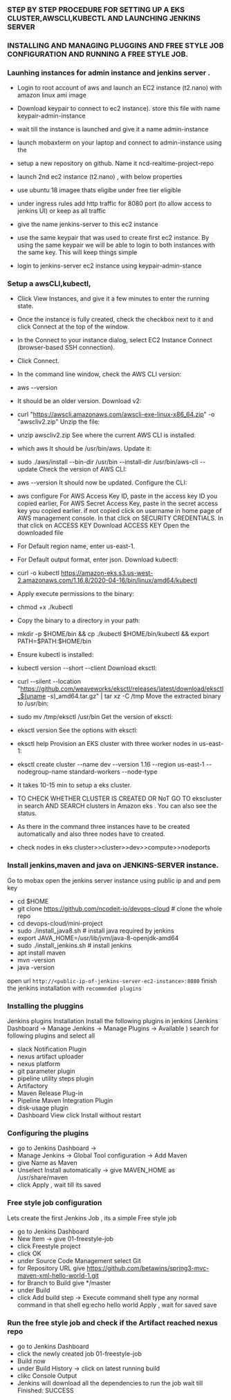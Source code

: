 ### STEP BY STEP PROCEDURE FOR SETTING UP A EKS CLUSTER,AWSCLI,KUBECTL AND LAUNCHING JENKINS SERVER 
### INSTALLING AND MANAGING PLUGGINS AND FREE STYLE JOB CONFIGURATION AND RUNNING A FREE STYLE JOB.

### Launhing instances for admin instance and jenkins server .
* Login to root account of aws and launch an EC2 instance (t2.nano) with amazon linux ami image  
* Download keypair to connect to ec2 instance). store this file with name keypair-admin-instance
* wait till the instance is launched and give it a name admin-instance
* launch mobaxterm on your laptop and connect to admin-instance using the
* setup a new repository on github. Name it ncd-realtime-project-repo

* launch 2nd ec2 instance (t2.nano) , with below properties
* use ubuntu 18 imagee thats eligibe under free tier eligible
* under ingress rules add http traffic for 8080 port (to allow access to jenkins UI) or keep as all traffic
* give the name jenkins-server to this ec2 instance
* use the same keypair that was used to create first ec2 instance. By using the same keypair we will be able to login to both instances with the same key. This will keep things simple
* login to jenkins-server ec2 instance using keypair-admin-stance

### Setup a awsCLI,kubectl,
* Click View Instances, and give it a few minutes to enter the running state.
* Once the instance is fully created, check the checkbox next to it and click Connect at the top of the window.
* In the Connect to your instance dialog, select EC2 Instance Connect (browser-based SSH connection).
* Click Connect.
* In the command line window, check the AWS CLI version:
* aws --version
* It should be an older version.
Download v2:
* curl "https://awscli.amazonaws.com/awscli-exe-linux-x86_64.zip" -o "awscliv2.zip"
Unzip the file:
* unzip awscliv2.zip
See where the current AWS CLI is installed:
* which aws
It should be /usr/bin/aws.
Update it:
* sudo ./aws/install --bin-dir /usr/bin --install-dir /usr/bin/aws-cli --update
Check the version of AWS CLI:
* aws --version
It should now be updated.
Configure the CLI:
* aws configure 
For AWS Access Key ID, paste in the access key ID you copied earlier,
For AWS Secret Access Key, paste in the secret access key you copied earlier.
if not copied click on username in home page of AWS management console.
In that click on SECURITY CREDENTIALS.
In that click on ACCESS KEY
Download ACCESS KEY 
Open the downloaded file 

* For Default region name, enter us-east-1.
* For Default output format, enter json.
Download kubectl:
* curl -o kubectl https://amazon-eks.s3.us-west-2.amazonaws.com/1.16.8/2020-04-16/bin/linux/amd64/kubectl
* Apply execute permissions to the binary:
* chmod +x ./kubectl
* Copy the binary to a directory in your path:
* mkdir -p $HOME/bin && cp ./kubectl $HOME/bin/kubectl && export PATH=$PATH:$HOME/bin
* Ensure kubectl is installed:
* kubectl version --short --client
Download eksctl:
* curl --silent --location "https://github.com/weaveworks/eksctl/releases/latest/download/eksctl_$(uname -s)_amd64.tar.gz" | tar xz -C /tmp
Move the extracted binary to /usr/bin:
* sudo mv /tmp/eksctl /usr/bin
Get the version of eksctl:
* eksctl version
See the options with eksctl:
* eksctl help
Provision an EKS cluster with three worker nodes in us-east-1:
* eksctl create cluster --name dev --version 1.16 --region us-east-1 --nodegroup-name standard-workers --node-type
* It takes 10-15 min to setup a eks cluster.
* TO CHECK WHETHER CLUSTER IS CREATED OR NoT GO TO ekscluster in search AND SEARCH clusters in Amazon eks . You can also see the status.
* As there in the command three instances have to be created automatically and also three nodes have to created. 
* check nodes in eks cluster>>cluster>>dev>>compute>>nodeports

### Install jenkins,maven and java on JENKINS-SERVER instance.

Go to mobax
open the jenkins server instance using public ip and and pem key

* cd $HOME
* git clone https://github.com/ncodeit-io/devops-cloud        # clone the whole repo
* cd devops-cloud/mini-project
* sudo ./install_java8.sh          # install java required by jenkins
* export JAVA_HOME=/usr/lib/jvm/java-8-openjdk-amd64
* sudo ./install_jenkins.sh       # install jenkins
* apt install maven 
* mvn -version
* java -version

open url `http://<public-ip-of-jenkins-server-ec2-instance>:8080`
finish the jenkins installation with `recommnded plugins`

### Installing the pluggins 

Jenkins plugins Installation
Install the following plugins in jenkins (Jenkins Dashboard -> Manage Jenkins -> Manage Plugins -> Available )
search for following plugins and select all
* slack Notification Plugin
* nexus artifact uploader
* nexus platform
* git parameter plugin
* pipeline utility steps plugin
* Artifactory
* Maven Release Plug-in
* Pipeline Maven Integration Plugin
* disk-usage plugin
* Dashboard View
click Install without restart

### Configuring the plugins 

* go to Jenkins Dashboard ->
* Manage Jenkins -> Global Tool configuration -> Add Maven
* give Name as Maven
* Unselect Install automatically -> give MAVEN_HOME as /usr/share/maven
* click Apply , wait till its saved

### Free style job configuration
Lets create the first Jenkins Job , its a simple Free style job
* go to Jenkins Dashboard
* New Item -> give 01-freestyle-job
* click Freestyle project
* click OK
* under Source Code Management select Git
* for Repository URL give https://github.com/betawins/spring3-mvc-maven-xml-hello-world-1.git
* for Branch to Build give */master
* under Build
* click Add build step -> Execute command shell
type any normal command in that shell eg:echo hello world
Apply , wait for saved
save
 
### Run the free style job and check if the Artifact reached nexus repo
* go to Jenkins Dashboard 
* click the newly created job 01-freestyle-job
* Build now
* under Build History -> click on latest running build
* clikc Console Output
* Jenkins will download all the dependencies to run the job
wait till Finished: SUCCESS



